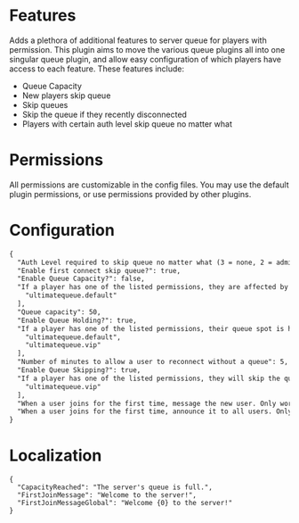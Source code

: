 # Features
Adds a plethora of additional features to server queue for players with permission. This plugin aims to move the various queue plugins all into one singular queue plugin, and allow easy configuration of which players have access to each feature. These features include:
* Queue Capacity
* New players skip queue
* Skip queues
* Skip the queue if they recently disconnected
* Players with certain auth level skip queue no matter what


# Permissions
All permissions are customizable in the config files. You may use the default plugin permissions, or use permissions provided by other plugins.

# Configuration
```md
{
  "Auth Level required to skip queue no matter what (3 = none, 2 = admin, 1 = moderator)": 3,
  "Enable first connect skip queue?": true,
  "Enable Queue Capacity?": false,
  "If a player has one of the listed permissions, they are affected by queue capacity.": [
    "ultimatequeue.default"
  ],
  "Queue capacity": 50,
  "Enable Queue Holding?": true,
  "If a player has one of the listed permissions, their queue spot is held on disconnect": [
    "ultimatequeue.default",
    "ultimatequeue.vip"
  ],
  "Number of minutes to allow a user to reconnect without a queue": 5,
  "Enable Queue Skipping?": true,
  "If a player has one of the listed permissions, they will skip the queue": [
    "ultimatequeue.vip"
  ],
  "When a user joins for the first time, message the new user. Only works with first connect queue skip enabled": true,
  "When a user joins for the first time, announce it to all users. Only works with first connect queue skip enabled": true
}
```

# Localization
```
{
  "CapacityReached": "The server's queue is full.",
  "FirstJoinMessage": "Welcome to the server!",
  "FirstJoinMessageGlobal": "Welcome {0} to the server!"
}
```
